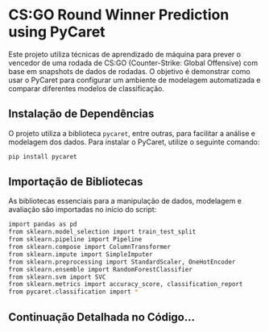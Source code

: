 # CS:GO Round Winner Prediction using PyCaret

Este projeto utiliza técnicas de aprendizado de máquina para prever o vencedor de uma rodada de CS:GO (Counter-Strike: Global Offensive) com base em snapshots de dados de rodadas. O objetivo é demonstrar como usar o PyCaret para configurar um ambiente de modelagem automatizada e comparar diferentes modelos de classificação.

## Instalação de Dependências

O projeto utiliza a biblioteca `pycaret`, entre outras, para facilitar a análise e modelagem dos dados. Para instalar o PyCaret, utilize o seguinte comando:

```bash
pip install pycaret
```

## Importação de Bibliotecas

As bibliotecas essenciais para a manipulação de dados, modelagem e avaliação são importadas no início do script:

```bash
import pandas as pd
from sklearn.model_selection import train_test_split
from sklearn.pipeline import Pipeline
from sklearn.compose import ColumnTransformer
from sklearn.impute import SimpleImputer
from sklearn.preprocessing import StandardScaler, OneHotEncoder
from sklearn.ensemble import RandomForestClassifier
from sklearn.svm import SVC
from sklearn.metrics import accuracy_score, classification_report
from pycaret.classification import *
```

## Continuação Detalhada no Código...
